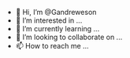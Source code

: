 - 👋 Hi, I’m @Gandreweson
- 👀 I’m interested in ...
- 🌱 I’m currently learning ...
- 💞️ I’m looking to collaborate on ...
- 📫 How to reach me ...

<!---
Gandreweson/Gandreweson is a ✨ special ✨ repository because its `README.md` (this file) appears on your GitHub profile.
You can click the Preview link to take a look at your changes.
--->

